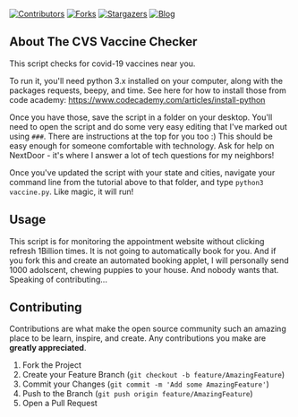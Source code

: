 <!-- PROJECT SHIELDS -->
<!--
*** I'm using markdown "reference style" links for readability.
*** Reference links are enclosed in brackets [ ] instead of parentheses ( ).
*** See the bottom of this document for the declaration of the reference variables
*** for contributors-url, forks-url, etc. This is an optional, concise syntax you may use.
*** https://www.markdownguide.org/basic-syntax/#reference-style-links
-->
[![Contributors][contributors-shield]][contributors-url]
[![Forks][forks-shield]][forks-url]
[![Stargazers][stars-shield]][stars-url]
[![Blog][blog-shield]][blog-url]
<!-- ABOUT THE PROJECT -->
## About The CVS Vaccine Checker

This script checks for covid-19 vaccines near you. 

To run it, you'll need python 3.x installed on your computer, along with the packages requests, beepy, and time. See here for how to install those from code academy: https://www.codecademy.com/articles/install-python

Once you have those, save the script in a folder on your desktop. You'll need to open the script and do some very easy editing that I've marked out using `###`. There are instructions at the top for you too :) This should be easy enough for someone comfortable with technology. Ask for help on NextDoor - it's where I answer a lot of tech questions for my neighbors!

Once you've updated the script with your state and cities, navigate your command line from the tutorial above to that folder, and type `python3 vaccine.py`. Like magic, it will run!

## Usage

This script is for monitoring the appointment website without clicking refresh 1Billion times. It is not going to automatically book for you. And if you fork this and create an automated booking applet, I will personally send 1000 adolscent, chewing puppies to your house. And nobody wants that.  Speaking of contributing...

## Contributing

Contributions are what make the open source community such an amazing place to be learn, inspire, and create. Any contributions you make are **greatly appreciated**.

1. Fork the Project
2. Create your Feature Branch (`git checkout -b feature/AmazingFeature`)
3. Commit your Changes (`git commit -m 'Add some AmazingFeature'`)
4. Push to the Branch (`git push origin feature/AmazingFeature`)
5. Open a Pull Request

<!-- MARKDOWN LINKS & IMAGES -->
<!-- https://www.markdownguide.org/basic-syntax/#reference-style-links -->
[contributors-shield]: https://img.shields.io/github/contributors/burgamacha/CVS-vaccine-checker.svg?style=for-the-badge
[contributors-url]: https://github.com/burgamacha/CVS-vaccine-checker/graphs/contributors
[forks-shield]: https://img.shields.io/github/forks/burgamacha/CVS-vaccine-checker.svg?style=for-the-badge
[forks-url]: https://github.com/burgamacha/CVS-vaccine-checker/network/members
[stars-shield]: https://img.shields.io/github/stars/burgamacha/CVS-vaccine-checker.svg?style=for-the-badge
[stars-url]: https://github.com/burgamacha/CVS-vaccine-checker/stargazers
[blog-shield]: https://img.shields.io/badge/medium-Read%20about%20this%20on%20Medium-lightgrey.svg?style=for-the-badge
[blog-url]: https://python.plainenglish.io/how-i-built-a-cvs-vaccine-appointment-availability-checker-in-python-6beb379549e4
